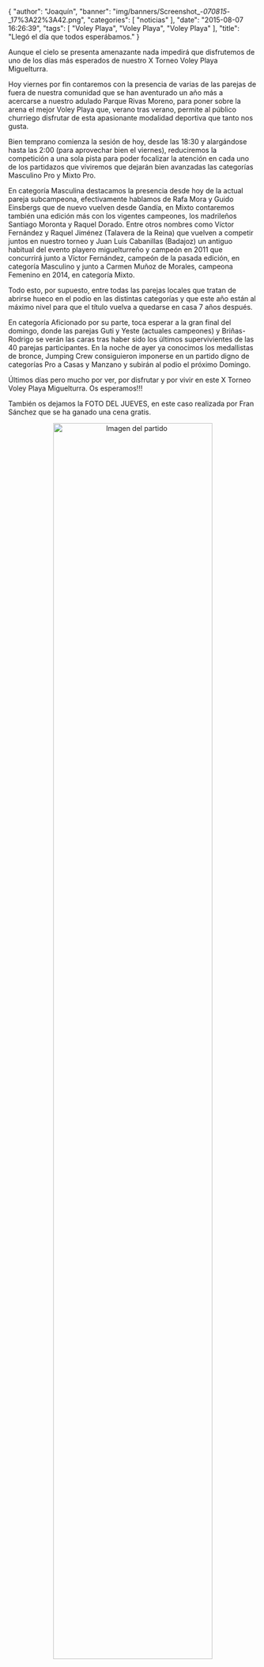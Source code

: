 {
  "author": "Joaquín", 
  "banner": "img/banners/Screenshot_-_070815_-_17%3A22%3A42.png", 
  "categories": [
    "noticias"
  ], 
  "date": "2015-08-07 16:26:39", 
  "tags": [
    "Voley Playa", 
    "Voley Playa", 
    "Voley Playa"
  ], 
  "title": "Llegó el día que todos esperábamos."
}

Aunque el cielo se presenta amenazante nada impedirá que disfrutemos de uno de los días más esperados de nuestro X Torneo Voley Playa Miguelturra.

Hoy viernes por fin contaremos con la presencia de varias de las parejas de fuera de nuestra comunidad que se han aventurado un año más a acercarse a nuestro adulado Parque Rivas Moreno, para poner sobre la arena el mejor Voley Playa que, verano tras verano, permite al público churriego disfrutar de esta apasionante modalidad deportiva que tanto nos gusta.

Bien temprano comienza la sesión de hoy, desde las 18:30 y alargándose hasta las 2:00 (para aprovechar bien el viernes), reduciremos la competición a una sola pista para poder focalizar la atención en cada uno de los partidazos que viviremos que dejarán bien avanzadas las categorías Masculino Pro y Mixto Pro.

En categoría Masculina destacamos la presencia desde hoy de la actual pareja subcampeona, efectivamente hablamos de Rafa Mora y Guido Einsbergs que de nuevo vuelven desde Gandía, en Mixto contaremos también una edición más con los vigentes campeones, los madrileños Santiago Moronta y Raquel Dorado. Entre otros nombres como Víctor Fernández y Raquel Jiménez (Talavera de la Reina) que vuelven a competir juntos en nuestro torneo y Juan Luis Cabanillas (Badajoz) un antiguo habitual del evento playero miguelturreño y campeón en 2011 que concurrirá junto a Víctor Fernández, campeón de la pasada edición, en categoría Masculino y junto a Carmen Muñoz de Morales, campeona Femenino en 2014, en categoría Mixto.

Todo esto, por supuesto, entre todas las parejas locales que tratan de abrirse hueco en el podio en las distintas categorías y que este año están al máximo nivel para que el título vuelva a quedarse en casa 7 años después.

En categoría Aficionado por su parte, toca esperar a la gran final del domingo, donde las parejas Guti y Yeste (actuales campeones) y Briñas-Rodrigo se verán las caras tras haber sido los últimos supervivientes de las 40 parejas participantes. En la noche de ayer ya conocimos los medallistas de bronce, Jumping Crew consiguieron imponerse en un partido digno de categorías Pro a Casas y Manzano y subirán al podio el próximo Domingo.

Últimos días pero mucho por ver, por disfrutar y por vivir en este X Torneo Voley Playa Miguelturra. Os esperamos!!!

También os dejamos la FOTO DEL JUEVES, en este caso realizada por Fran Sánchez que se ha ganado una cena gratis.

<center>
<a target="_new" href="http://www.advmiguelturra.org/img/banners/Screenshot%20-%20070815%20-%2017%3A22%3A42.png"> 
<img alt="Imagen del partido" width="80%" align="center" src="http://www.advmiguelturra.org/img/banners/Screenshot%20-%20070815%20-%2017%3A22%3A42.png"/> </a> </center>





